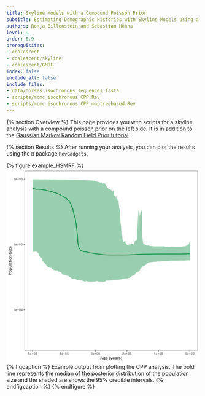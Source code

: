 ```yaml
---
title: Skyline Models with a Compound Poisson Prior
subtitle: Estimating Demographic Histories with Skyline Models using a Compound Poisson Prior
authors: Ronja Billenstein and Sebastian Höhna
level: 9
order: 0.9
prerequisites:
- coalescent
- coalescent/skyline
- coalescent/GMRF
index: false
include_all: false
include_files:
- data/horses_isochronous_sequences.fasta
- scripts/mcmc_isochronous_CPP.Rev
- scripts/mcmc_isochronous_CPP_maptreebased.Rev
---
```


{% section Overview %}
This page provides you with scripts for a skyline analysis with a compound poisson prior on the left side.
It is in addition to the [Gaussian Markov Random Field Prior tutorial]({{base.url}}/tutorials/coalescent/GMRF).

{% section Results %}
After running your analysis, you can plot the results using the `R` package `RevGadgets`.

{% figure example_HSMRF %}
<img src="figures/horses_iso_CPP.png" width="800">
{% figcaption %}
Example output from plotting the CPP analysis. The bold line represents the median of the posterior distribution of the population size and the shaded are shows the $95\%$ credible intervals.
{% endfigcaption %}
{% endfigure %}
